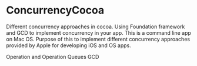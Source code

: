 # ConcurrencyCocoa
Different concurrency approaches in cocoa. Using Foundation framework and GCD to implement concurrency in your app. 
This is a command line app on Mac OS. Purpose of this to implement different concurrency approaches provided by Apple for
developing iOS and OS apps. 

Operation and Operation Queues
GCD
